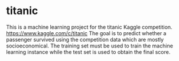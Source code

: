 # titanic
This is a machine learning project for the titanic Kaggle competition.
https://www.kaggle.com/c/titanic
The goal is to predict whether a passenger survived using the competition data which are mostly socioeconomical. 
The training set must be used to train the machine learning instance while the test set is used to obtain the final score.
